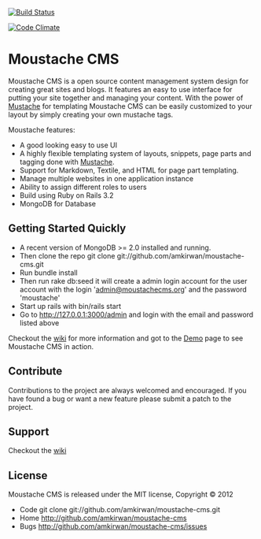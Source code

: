 [![Build Status](https://secure.travis-ci.org/amkirwan/moustache-cms.png)](http://travis-ci.org/amkirwan/moustache-cms)

[![Code Climate](https://codeclimate.com/badge.png)](https://codeclimate.com/github/amkirwan/moustache-cms)

# Moustache CMS

Moustache CMS is a open source content management system design for creating great sites and blogs. It features an easy to use interface for putting your site together and managing your content. With the power of [Mustache](https://github.com/defunkt/mustache) for templating Moustache CMS can be easily customized to your layout by simply creating your own mustache tags. 

Moustache features: 

- A good looking easy to use UI
- A highly flexible templating system of layouts, snippets, page parts and tagging done with [Mustache](https://github.com/defunkt/mustache).
- Support for Markdown, Textile, and HTML for page part templating. 
- Manage multiple websites in one application instance
- Ability to assign different roles to users
- Build using Ruby on Rails 3.2
- MongoDB for Database 

## Getting Started Quickly

- A recent version of MongoDB >= 2.0 installed and running. 
- Then clone the repo git clone git://github.com/amkirwan/moustache-cms.git
- Run bundle install
- Then run rake db:seed it will create a admin login account for the user account with the login 'admin@moustachecms.org' and the password 'moustache'
- Start up rails with bin/rails start 
- Go to http://127.0.0.1:3000/admin and login with the email and password listed above

Checkout the [wiki](http://github.com/amkirwan/moustache-cms/wiki) for more information and got to the [Demo](https://demo.moustachecms.org/admin) page to see Moustache CMS in action. 


## Contribute

Contributions to the project are always welcomed and encouraged. If you have found a bug or want a new feature please submit a patch to the project.

## Support 

Checkout the [wiki](http://github.com/amkirwan/moustache-cms/wiki)

## License 

Moustache CMS is released under the MIT license, Copyright &copy; 2012

- Code git clone git://github.com/amkirwan/moustache-cms.git
- Home http://github.com/amkirwan/moustache-cms
- Bugs http://github.com/amkirwan/moustache-cms/issues
